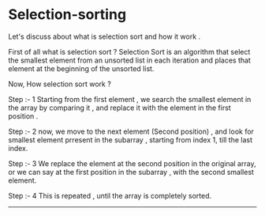 # Selection-sorting
Let's  discuss about what is selection sort and how it work .

First of all what is selection sort ?
 Selection Sort is an algorithm that select the smallest element from an unsorted list in each iteration and places that element at the beginning of the unsorted list.


Now, How selection sort work ? 

Step :- 1
Starting from the first element , we search the smallest element in the array by comparing it  , and replace it with the element in the first position .

Step :- 2
now, we move to the next element (Second position) , and look for smallest element prresent in the subarray , starting from index 1, till the last index.

Step :-  3
We  replace the element at the second position in the original array, or we can say at the first position in the subarray , with the second smallest element.

Step :- 4
This is repeated , until the array is completely sorted.



___________________________________________________________________________________________________________________________________________________________________________________
